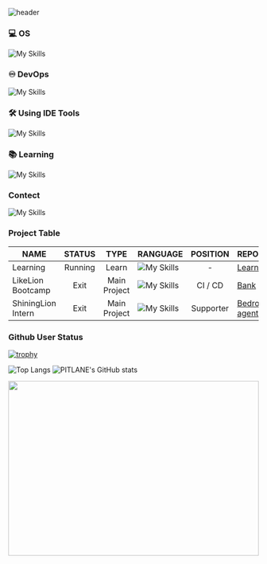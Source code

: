 ![header](https://capsule-render.vercel.app/api?type=waving&color=auto&height=300&section=header&text=Who%20am%20I&fontSize=90)

### 💻​ OS
![My Skills](https://skillicons.dev/icons?i=windows,ubuntu)

### ♾️​ DevOps
![My Skills](https://skillicons.dev/icons?i=githubactions,docker,kubernetes,aws)

### 🛠️ Using IDE Tools
![My Skills](https://skillicons.dev/icons?i=git,vscode,idea,rider)

### 📚​ Learning
![My Skills](https://skillicons.dev/icons?i=go,dotnet,blender)

### Contect
![My Skills](https://skillicons.dev/icons?i=discord)

### Project Table
| NAME               | STATUS  |     TYPE      | RANGUAGE                                                                                           | POSITION  | REPOSITORY                                                        |
| ------------------ | :-----: | :-----------: | -------------------------------------------------------------------------------------------------- | :-------: | ----------------------------------------------------------------- |
| Learning           | Running |     Learn     | ![My Skills](https://skillicons.dev/icons?i=go,cs,bash,powershell)                                 |     -     | [Learn-Note](https://github.com/gunwoo8873/Learning.git)          |
| LikeLion Bootcamp  |  Exit   | Main Project  | ![My Skills](https://skillicons.dev/icons?i=html,css,js,rust,bash)                                 |  CI / CD  | [Bank](https://github.com/gunwoo8873/LIKELION-BOOTCAMP)           |
| ShiningLion Intern |  Exit   | Main Project  | ![My Skills](https://skillicons.dev/icons?i=python,rust)                                           | Supporter | [Bedrock-agent](https://github.com/Byun-Sung-Ho/appCodeForRocket) |

### Github User Status
[![trophy](https://github-profile-trophy.vercel.app/?username=gunwoo8873&theme=discord)](https://github.com/gunwoo8873/github-profile-trophy)

![Top Langs](https://github-readme-stats.vercel.app/api/top-langs/?username=gunwoo8873&size_weight=0.5&count_weight=0.5)
![PITLANE's GitHub stats](https://github-readme-stats.vercel.app/api?username=gunwoo8873&show_icons=true&theme=ambient_gradient)

<div>
<a href="https://www.gitanimals.org/en_US?utm_medium=image&utm_source=gunwoo8873&utm_content=farm">
<img
  src="https://render.gitanimals.org/farms/gunwoo8873"
  width="100%"
  height="30%"
/>
</a>
</div>

<!--[![Ashutosh's github activity graph](https://github-readme-activity-graph.vercel.app/graph?username=gunwoo8873&theme=tokyo-night)](https://github.com/gunwoo8873/github-readme-activity-graph)-->
